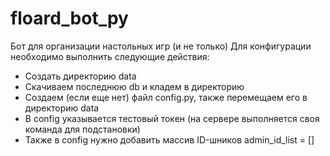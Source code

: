 # floard_bot_py
Бот для организации настольных игр (и не только)
Для конфигурации необходимо выполнить следующие действия:
- Создать директорию data
- Скачиваем последнюю db и кладем в директорию
- Создаем (если еще нет) файл config.py, также перемещаем его в директорию data
- В config указывается тестовый токен (на сервере выполняется своя команда для подстановки)
- Также в config нужно добавить массив ID-шников admin_id_list = []
